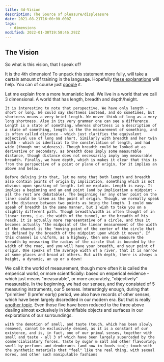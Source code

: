 ```yaml
---
title: 4d-Vision
description: The Source of pleasure/displeasure
date: 2021-08-21T16:00:00.000Z
tags:
  - dimensions
modified: 2022-01-30T19:58:46.292Z
---
```


## The Vision

So what is this vision, that I speak of?

It is the 4th dimension! To unpack this statement more fully, will take a certain amount of training in the language. Hopefully [these explanations](dimensions.html) will help. You can of course just [google](https://duckduckgo.com/....) it.

Let me explain from a more humanistic level. We live in a world that we call 3 dimensional. A world that has length, breadth and depth/height.

```
It is interesting to note that perspective. We have only length - short or long. We could say shortness instead, and do sometimes, but shortness means a very brief length. We never think of long as a very long shortness. Also in its very grammer one can see a difference. Length is a state of something, whereas shortness is a description of a state of something, length is the the measurement of something, and is often called distance - which just clarifies the equivalent adjectival use of long and short. Similarly with breadth and her twin width - which is identical to the constellation of length, and had wide (though not wideness). Though breadth could be looked at as derivative or secondary, as breadth does imply some measurable distance, though distance does not necessarily imply any measurable breadth. Finally, we have depth, which is makes it clear that this is from the perspective of a point or plane of origin, for it implies an above and below.

Before delving into that, let me note that both length and breadth also contain points of origin by implication, something which is not obvious upon speaking of length. Let me explain. Length is easy. It implies a beginning and an end point (and by implication a midpoint - all the rest are debatable). The beginning (or any other point on the line) could be taken as the point of origin. Though, we normally speak of the distance between two points as being the length. I could now speak of breadth in the same manner, but I wish to take you on a slightly different path. Though breadth/width is often thought of in linear terms, i.e. the width of the tunnel, or the breadth of his reach, it is actually more representative of a circle, and thus it becomes actually "the midpoint of the linear measurement of the width of the channel is the "moving point of the center of the circle that is defined by the breadth of the midpoint upon which it moves". If this channel is uniform, as a highway, then one can measure the breadth by measuring the radius of the circle that is bounded by the width of the road, and you will have your breadth, and your point of origin. One speaks of the average width of a river, that it is narrow at some places and broad at others. But with depth, there is always a height, a dynamic, an up or a down!
```

We call it the world of measurement, though more often it is called the emperical world, or more scientificially: based on emperical evidence - which just means "measurable", or more accurately, "objectively" measurable. In the beginning, we had our senses, and they consisted of 5 measuring instruments, our 5 senses. Interestingly enough, during that "primitive" (I prefer early) period, we also have records of other senses, which have been largely discredited in our modern era. But that is really [another topic](neshama.html). Even those five have been reduced to the three above dealing almost exclusively in identifiable objects and surfaces in our explorations of our surroundings.

```
with the demotion of smell, and taste (touch, which has been slowly removed, cannot be exclusively denied, as it is a constant of our existence, and is, in fact, one of our primal senses, together with smell and taste - all 3 of which have been largely superceded by the commercialisatory forces. Taste by sugar & salt and other flavouring; smell by perfumes and deodorants (and now in foods too); touch with the synthetic materials that "feel" like the real thing, with sexual mores, and other such manipulable fashions
```
